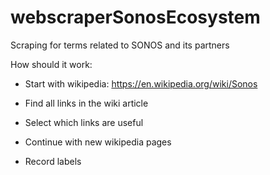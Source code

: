 # webscraperSonosEcosystem
Scraping for terms related to SONOS and its partners

How should it work:
- Start with wikipedia: https://en.wikipedia.org/wiki/Sonos
- Find all links in the wiki article
- Select which links are useful
- Continue with new wikipedia pages

- Record labels
